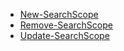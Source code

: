 * [New-SearchScope](https://github.com/wim-beck/IS4U-FIM-Powershell/wiki/New-SearchScope)<br />
* [Remove-SearchScope](https://github.com/wim-beck/IS4U-FIM-Powershell/wiki/Remove-SearchScope)<br />
* [Update-SearchScope](https://github.com/wim-beck/IS4U-FIM-Powershell/wiki/Update-SearchScope)<br />
